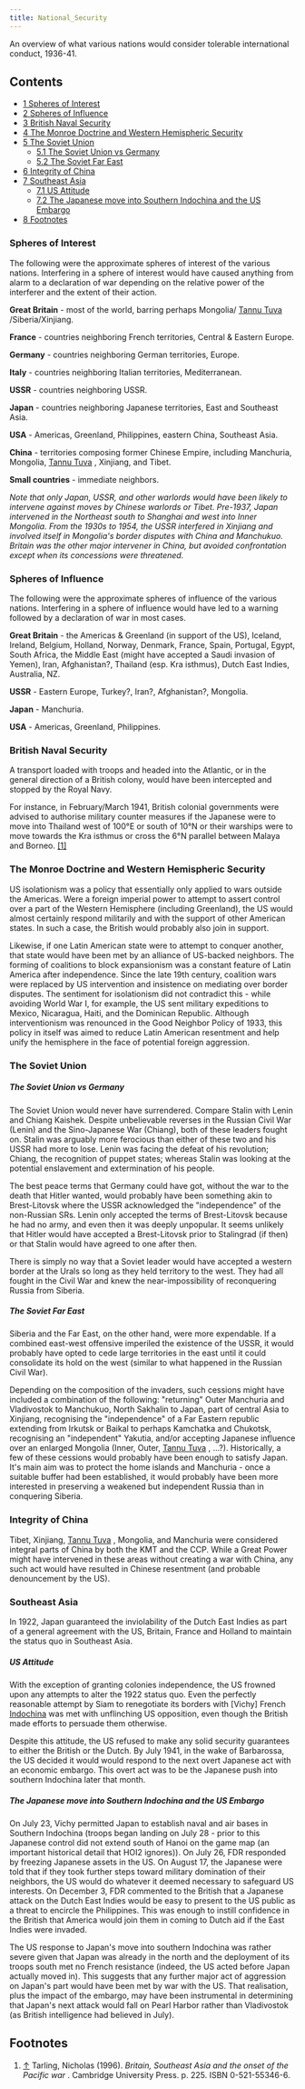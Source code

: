 ```yaml
---
title: National_Security
---
```


An overview of what various nations would consider tolerable international conduct, 1936-41.

## Contents

- [1 Spheres of Interest](#Spheres_of_Interest)
- [2 Spheres of Influence](#Spheres_of_Influence)
- [3 British Naval Security](#British_Naval_Security)
- [4 The Monroe Doctrine and Western Hemispheric Security](#The_Monroe_Doctrine_and_Western_Hemispheric_Security)
- [5 The Soviet Union](#The_Soviet_Union)
  - [5.1 The Soviet Union vs Germany](#The_Soviet_Union_vs_Germany)
  - [5.2 The Soviet Far East](#The_Soviet_Far_East)
- [6 Integrity of China](#Integrity_of_China)
- [7 Southeast Asia](#Southeast_Asia)
  - [7.1 US Attitude](#US_Attitude)
  - [7.2 The Japanese move into Southern Indochina and the US Embargo](#The_Japanese_move_into_Southern_Indochina_and_the_US_Embargo)
- [8 Footnotes](#Footnotes)

### Spheres of Interest

The following were the approximate spheres of interest of the various nations. Interfering in a sphere of interest would have caused anything from alarm to a declaration of war depending on the relative power of the interferer and the extent of their action.

**Great Britain** \- most of the world, barring perhaps Mongolia/ [Tannu Tuva](/wiki/Tannu_Tuva "Tannu Tuva") /Siberia/Xinjiang.

**France** \- countries neighboring French territories, Central & Eastern Europe.

**Germany** \- countries neighboring German territories, Europe.

**Italy** \- countries neighboring Italian territories, Mediterranean.

**USSR** \- countries neighboring USSR.

**Japan** \- countries neighboring Japanese territories, East and Southeast Asia.

**USA** \- Americas, Greenland, Philippines, eastern China, Southeast Asia.

**China** \- territories composing former Chinese Empire, including Manchuria, Mongolia, [Tannu Tuva](/wiki/Tannu_Tuva "Tannu Tuva") , Xinjiang, and Tibet.

**Small countries** \- immediate neighbors.

_Note that only Japan, USSR, and other warlords would have been likely to intervene against moves by Chinese warlords or Tibet. Pre-1937, Japan intervened in the Northeast south to Shanghai and west into Inner Mongolia. From the 1930s to 1954, the USSR interfered in Xinjiang and involved itself in Mongolia's border disputes with China and Manchukuo. Britain was the other major intervener in China, but avoided confrontation except when its concessions were threatened._

### Spheres of Influence

The following were the approximate spheres of influence of the various nations. Interfering in a sphere of influence would have led to a warning followed by a declaration of war in most cases.

**Great Britain** \- the Americas & Greenland (in support of the US), Iceland, Ireland, Belgium, Holland, Norway, Denmark, France, Spain, Portugal, Egypt, South Africa, the Middle East (might have accepted a Saudi invasion of Yemen), Iran, Afghanistan?, Thailand (esp. Kra isthmus), Dutch East Indies, Australia, NZ.

**USSR** \- Eastern Europe, Turkey?, Iran?, Afghanistan?, Mongolia.

**Japan** \- Manchuria.

**USA** \- Americas, Greenland, Philippines.

### British Naval Security

A transport loaded with troops and headed into the Atlantic, or in the general direction of a British colony, would have been intercepted and stopped by the Royal Navy.

For instance, in February/March 1941, British colonial governments were advised to authorise military counter measures if the Japanese were to move into Thailand west of 100°E or south of 10°N or their warships were to move towards the Kra isthmus or cross the 6°N parallel between Malaya and Borneo. [\[1\]](#cite_note-1)

### The Monroe Doctrine and Western Hemispheric Security

US isolationism was a policy that essentially only applied to wars outside the Americas. Were a foreign imperial power to attempt to assert control over a part of the Western Hemisphere (including Greenland), the US would almost certainly respond militarily and with the support of other American states. In such a case, the British would probably also join in support.

Likewise, if one Latin American state were to attempt to conquer another, that state would have been met by an alliance of US-backed neighbors. The forming of coalitions to block expansionism was a constant feature of Latin America after independence. Since the late 19th century, coalition wars were replaced by US intervention and insistence on mediating over border disputes. The sentiment for isolationism did not contradict this - while avoiding World War I, for example, the US sent military expeditions to Mexico, Nicaragua, Haiti, and the Dominican Republic. Although interventionism was renounced in the Good Neighbor Policy of 1933, this policy in itself was aimed to reduce Latin American resentment and help unify the hemisphere in the face of potential foreign aggression.

### The Soviet Union

##### The Soviet Union vs Germany

The Soviet Union would never have surrendered. Compare Stalin with Lenin and Chiang Kaishek. Despite unbelievable reverses in the Russian Civil War (Lenin) and the Sino-Japanese War (Chiang), both of these leaders fought on. Stalin was arguably more ferocious than either of these two and his USSR had more to lose. Lenin was facing the defeat of his revolution; Chiang, the recognition of puppet states; whereas Stalin was looking at the potential enslavement and extermination of his people.

The best peace terms that Germany could have got, without the war to the death that Hitler wanted, would probably have been something akin to Brest-Litovsk where the USSR acknowledged the "independence" of the non-Russian SRs. Lenin only accepted the terms of Brest-Litovsk because he had no army, and even then it was deeply unpopular. It seems unlikely that Hitler would have accepted a Brest-Litovsk prior to Stalingrad (if then) or that Stalin would have agreed to one after then.

There is simply no way that a Soviet leader would have accepted a western border at the Urals so long as they held territory to the west. They had all fought in the Civil War and knew the near-impossibility of reconquering Russia from Siberia.

##### The Soviet Far East

Siberia and the Far East, on the other hand, were more expendable. If a combined east-west offensive imperiled the existence of the USSR, it would probably have opted to cede large territories in the east until it could consolidate its hold on the west (similar to what happened in the Russian Civil War).

Depending on the composition of the invaders, such cessions might have included a combination of the following: "returning" Outer Manchuria and Vladivostok to Manchukuo, North Sakhalin to Japan, part of central Asia to Xinjiang, recognising the "independence" of a Far Eastern republic extending from Irkutsk or Baikal to perhaps Kamchatka and Chukotsk, recognising an "independent" Yakutia, and/or accepting Japanese influence over an enlarged Mongolia (Inner, Outer, [Tannu Tuva](/wiki/Tannu_Tuva "Tannu Tuva") , ...?). Historically, a few of these cessions would probably have been enough to satisfy Japan. It's main aim was to protect the home islands and Manchuria - once a suitable buffer had been established, it would probably have been more interested in preserving a weakened but independent Russia than in conquering Siberia.

### Integrity of China

Tibet, Xinjiang, [Tannu Tuva](/wiki/Tannu_Tuva "Tannu Tuva") , Mongolia, and Manchuria were considered integral parts of China by both the KMT and the CCP. While a Great Power might have intervened in these areas without creating a war with China, any such act would have resulted in Chinese resentment (and probable denouncement by the US).

### Southeast Asia

In 1922, Japan guaranteed the inviolability of the Dutch East Indies as part of a general agreement with the US, Britain, France and Holland to maintain the status quo in Southeast Asia.

##### US Attitude

With the exception of granting colonies independence, the US frowned upon any attempts to alter the 1922 status quo. Even the perfectly reasonable attempt by Siam to renegotiate its borders with \[Vichy\] French [Indochina](/wiki/Indochina "Indochina") was met with unflinching US opposition, even though the British made efforts to persuade them otherwise.

Despite this attitude, the US refused to make any solid security guarantees to either the British or the Dutch. By July 1941, in the wake of Barbarossa, the US decided it would would respond to the next overt Japanese act with an economic embargo. This overt act was to be the Japanese push into southern Indochina later that month.

##### The Japanese move into Southern Indochina and the US Embargo

On July 23, Vichy permitted Japan to establish naval and air bases in Southern Indochina (troops began landing on July 28 - prior to this Japanese control did not extend south of Hanoi on the game map (an important historical detail that HOI2 ignores)). On July 26, FDR responded by freezing Japanese assets in the US. On August 17, the Japanese were told that if they took further steps toward military domination of their neighbors, the US would do whatever it deemed necessary to safeguard US interests. On December 3, FDR commented to the British that a Japanese attack on the Dutch East Indies would be easy to present to the US public as a threat to encircle the Philippines. This was enough to instill confidence in the British that America would join them in coming to Dutch aid if the East Indies were invaded.

The US response to Japan's move into southern Indochina was rather severe given that Japan was already in the north and the deployment of its troops south met no French resistance (indeed, the US acted before Japan actually moved in). This suggests that any further major act of aggression on Japan's part would have been met by war with the US. That realisation, plus the impact of the embargo, may have been instrumental in determining that Japan's next attack would fall on Pearl Harbor rather than Vladivostok (as British intelligence had believed in July).

## Footnotes

1.  [↑](#cite_ref-1) Tarling, Nicholas (1996). _Britain, Southeast Asia and the onset of the Pacific war_ . Cambridge University Press. p. 225. ISBN 0-521-55346-6.
